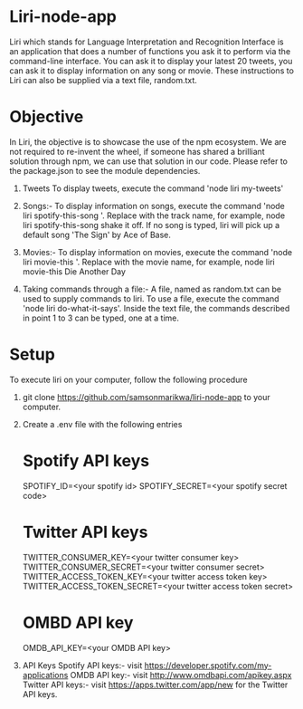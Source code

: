 # Liri-node-app
Liri which stands for Language Interpretation and Recognition Interface is an application that does a number of functions you ask it to perform via the command-line interface. You can ask it to display your latest 20 tweets, you can ask it to display information on any song or movie. These instructions to Liri can also be supplied via a text file, random.txt.

# Objective
In Liri, the objective is to showcase the use of the npm ecosystem. We are not required to re-invent the wheel, if someone has shared a brilliant solution through npm, we can use that solution in our code. Please refer to the package.json to see the module dependencies. 

1.  Tweets
    	To display tweets, execute the command 'node liri my-tweets'
    
2.  Songs:-
	To display information on songs, execute the command 'node liri spotify-this-song <name of the song>'.
	Replace <name of the song> with the track name, for example, node liri spotify-this-song shake it off.
	If no song is typed, liri will pick up a default song 'The Sign' by Ace of Base.

3.  Movies:-
	To display information on movies, execute the command 'node liri movie-this <name of the movie>'.
	Replace <name of the movie> with the movie name, for example, node liri movie-this Die Another Day

4.  Taking commands through a file:-
	A file, named as random.txt can be used to supply commands to liri.
	To use a file, execute the command 'node liri do-what-it-says'.
	Inside the text file, the commands described in point 1 to 3 can be typed, one at a time.

# Setup
To execute liri on your computer, follow the following procedure

1.  git clone https://github.com/samsonmarikwa/liri-node-app to your computer.

2.  Create a .env file with the following entries
    # Spotify API keys
    SPOTIFY_ID=\<your spotify id\>
    SPOTIFY_SECRET=\<your spotify secret code\>

    # Twitter API keys
    TWITTER_CONSUMER_KEY=\<your twitter consumer key\>
    TWITTER_CONSUMER_SECRET=\<your twitter consumer secret\>
    TWITTER_ACCESS_TOKEN_KEY=\<your twitter access token key\>
    TWITTER_ACCESS_TOKEN_SECRET=\<your twitter access token secret\>

    # OMBD API key
    OMDB_API_KEY=\<your OMDB API key\>

3.  API Keys
	Spotify API keys:- visit https://developer.spotify.com/my-applications
	OMDB API key:- visit http://www.omdbapi.com/apikey.aspx
	Twitter API keys:- visit https://apps.twitter.com/app/new for the Twitter API keys.
